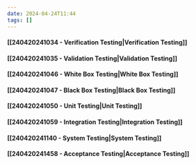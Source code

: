 ```yaml
---
date: 2024-04-24T11:44
tags: []
---
```

#### [[240420241034 - Verification Testing|Verification Testing]]
#### [[240420241035 - Validation Testing|Validation Testing]]
#### [[240420241046 - White Box Testing|White Box Testing]]
#### [[240420241047 - Black Box Testing|Black Box Testing]]
#### [[240420241050 - Unit Testing|Unit Testing]]
#### [[240420241059 - Integration Testing|Integration Testing]]
#### [[240420241140 - System Testing|System Testing]]
#### [[240420241458 - Acceptance Testing|Acceptance Testing]]